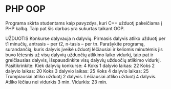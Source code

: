 # PHP OOP
Programa skirta studentams kaip pavyzdys, kuri C++ užduotį pakeičiama į PHP kalbą. 
Taip pat šis darbas yra sukurtas taikant OOP.

UŽDUOTIS
Konkurse dalyvauja n dalyvių. Pirmasis dalyvis atliko užduotį per t1 minučių, antrasis – per t2,
n-tasis – per tn. Parašykite programą, surandančią, kuris dalyvis įveikė užduotį lėčiausiai ir keliomis
minutėmis jis buvo lėtesnis už visų dalyvių užduočių atlikimo laiko vidurkį, taip pat ir greičiausias dalyvis,
išspausdinkite visų dalyvių užduočių atlikimo vidurkį.
Pasitikrinkite:
	Kiek dalyvių konkurse: 4
	Koks 1 dalyvio laikas: 22
	Koks 2 dalyvio laikas: 20
	Koks 3 dalyvio laikas: 25
	Koks 4 dalyvio laikas: 25
Trumpiausiai atliko užduotį 2 dalyvis.
Lėčiausiai atliko užduotį 4 dalyvis. 
Atliko lėčiau nei vidurkis 3 min. 
Vidurkis: 23 min.

